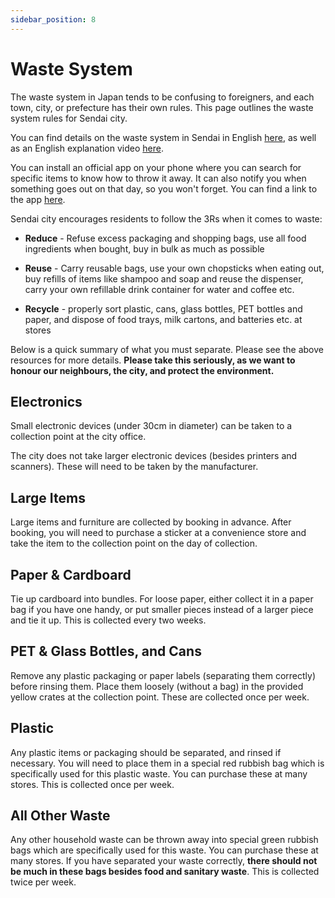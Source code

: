 ```yaml
---
sidebar_position: 8
---
```


# Waste System

The waste system in Japan tends to be confusing to foreigners, and each town, city, or prefecture has their own rules. This page outlines the waste system rules for Sendai city.

You can find details on the waste system in Sendai in English [here](https://www.city.sendai.jp/haiki-shido/kurashi/machi/genryo/gomi/wakekata/documents/eng.pdf), as well as an English explanation video [here](https://www.youtube.com/watch?v=cDSPnrSnQFY).

You can install an official app on your phone where you can search for specific items to know how to throw it away. It can also notify you when something goes out on that day, so you won't forget. You can find a link to the app [here](https://www.gomi100.com/articles/dashikata/592).

Sendai city encourages residents to follow the 3Rs when it comes to waste:

* **Reduce** - Refuse excess packaging and shopping bags, use all food ingredients when bought, buy in bulk as much as possible

* **Reuse** - Carry reusable bags, use your own chopsticks when eating out, buy refills of items like shampoo and soap and reuse the dispenser, carry your own refillable drink container for water and coffee etc.

* **Recycle** - properly sort plastic, cans, glass bottles, PET bottles and paper, and dispose of food trays, milk cartons, and batteries etc. at stores

Below is a quick summary of what you must separate. Please see the above resources for more details. **Please take this seriously, as we want to honour our neighbours, the city, and protect the environment.**

## Electronics

Small electronic devices (under 30cm in diameter) can be taken to a collection point at the city office.

The city does not take larger electronic devices (besides printers and scanners). These will need to be taken by the manufacturer.

## Large Items

Large items and furniture are collected by booking in advance. After booking, you will need to purchase a sticker at a convenience store and take the item to the collection point on the day of collection.

## Paper & Cardboard

Tie up cardboard into bundles. For loose paper, either collect it in a paper bag if you have one handy, or put smaller pieces instead of a larger piece and tie it up. This is collected every two weeks.

## PET & Glass Bottles, and Cans

Remove any plastic packaging or paper labels (separating them correctly) before rinsing them. Place them loosely (without a bag) in the provided yellow crates at the collection point. These are collected once per week.

## Plastic

Any plastic items or packaging should be separated, and rinsed if necessary. You will need to place them in a special red rubbish bag which is specifically used for this plastic waste. You can purchase these at many stores. This is collected once per week.

## All Other Waste

Any other household waste can be thrown away into special green rubbish bags which are specifically used for this waste. You can purchase these at many stores. If you have separated your waste correctly, **there should not be much in these bags besides food and sanitary waste**. This is collected twice per week.
